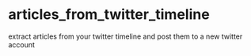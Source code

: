 # articles_from_twitter_timeline
extract articles from your twitter timeline and post them to a new twitter account
